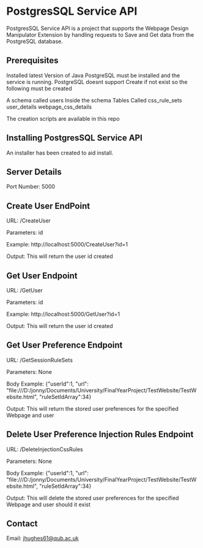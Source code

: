 # PostgresSQL Service API

PostgresSQL Service API is a project that supports the Webpage Design Manipulator Extension by handling requests to Save and Get data from the PostgreSQL database.

## Prerequisites
Installed latest Version of Java
PostgreSQL must be installed and the service is running.
PostgreSQL doesnt support Create if not exist so the following must be created

A schema called users
Inside the schema Tables Called
    css_rule_sets
    user_details
    webpage_css_details

The creation scripts are available in this repo

## Installing PostgresSQL Service API
An installer has been created to aid install.


## Server Details
Port Number: 5000

## Create User EndPoint
URL: /CreateUser

Parameters: id <long>

Example: http://localhost:5000/CreateUser?id=1

Output: This will return the user id created

## Get User Endpoint
URL: /GetUser

Parameters: id <long>

Example: http://localhost:5000/GetUser?id=1
    
Output: This will return the user id created

## Get User Preference Endpoint
URL: /GetSessionRuleSets

Parameters: None

Body Example: {"userId":1, "url": "file:///D:/jonny/Documents/University/FinalYearProject/TestWebsite/TestWebsite.html", "ruleSetIdArray":34}
    
Output: This will return the stored user preferences for the specified Webpage and user

## Delete User Preference Injection Rules Endpoint
URL: /DeleteInjectionCssRules

Parameters: None

Body Example: {"userId":1, "url": "file:///D:/jonny/Documents/University/FinalYearProject/TestWebsite/TestWebsite.html", "ruleSetIdArray":34}
    
Output: This will delete the stored user preferences for the specified Webpage and user should it exist

## Contact
Email: jhughes61@qub.ac.uk

